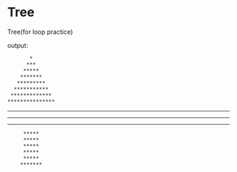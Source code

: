 # Tree
Tree(for loop practice)

output:


           *
          ***
         *****
        *******
       *********
      ***********
     *************
    ***************
   *****************
  *******************
 *********************
         *****
         *****
         *****
         *****
         *****
        *******
        
        
